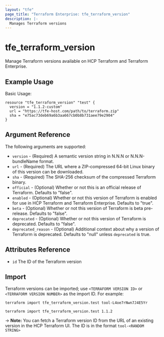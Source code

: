 ```yaml
---
layout: "tfe"
page_title: "Terraform Enterprise: tfe_terraform_version"
description: |-
  Manages Terraform versions
---
```


# tfe_terraform_version

Manage Terraform versions available on HCP Terraform and Terraform Enterprise.

## Example Usage

Basic Usage:

```hcl
resource "tfe_terraform_version" "test" {
  version = "1.1.2-custom"
  url = "https://tfe-host.com/path/to/terraform.zip"
  sha = "e75ac73deb69a6b3aa667cb0b8b731aee79e2904"
}
```

## Argument Reference

The following arguments are supported:

* `version` - (Required) A semantic version string in N.N.N or N.N.N-bundleName format.
* `url` - (Required) The URL where a ZIP-compressed 64-bit Linux binary of this version can be downloaded.
* `sha` - (Required) The SHA-256 checksum of the compressed Terraform binary.
* `official` - (Optional) Whether or not this is an official release of Terraform. Defaults to "false".
* `enabled` - (Optional) Whether or not this version of Terraform is enabled for use in HCP Terraform and Terraform Enterprise. Defaults to "true".
* `beta` - (Optional) Whether or not this version of Terraform is beta pre-release. Defaults to "false".
* `deprecated` - (Optional) Whether or not this version of Terraform is deprecated. Defaults to "false".
* `deprecated_reason` - (Optional) Additional context about why a version of Terraform is deprecated. Defaults to "null" unless `deprecated` is true.

## Attributes Reference

* `id` The ID of the Terraform version

## Import

Terraform versions can be imported; use `<TERRAFORM VERSION ID>` or `<TERRAFORM VERSION NUMBER>` as the import ID. For example:

```shell
terraform import tfe_terraform_version.test tool-L4oe7rNwn7J4E5Yr
```

```shell
terraform import tfe_terraform_version.test 1.1.2
```

-> **Note:** You can fetch a Terraform version ID from the URL of an existing version in the HCP Terraform UI. The ID is in the format `tool-<RANDOM STRING>`
